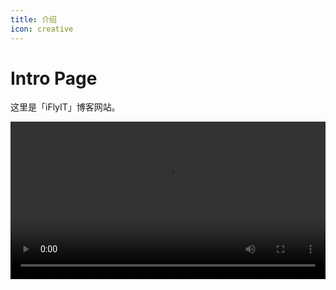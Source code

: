 ```yaml
---
title: 介绍
icon: creative
---
```


# Intro Page

这里是「iFlyIT」博客网站。

<video controls style="width: 100%" src="http://clips.vorwaerts-gmbh.de/big_buck_bunny.mp4" />

![](https://static.zanmeishige.com/images/app-qrcode.png)
